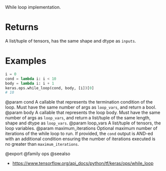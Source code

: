 While loop implementation.

# Returns
A list/tuple of tensors, has the same shape and dtype as `inputs`.

# Examples
```python
i = 0
cond = lambda i: i < 10
body = lambda i: i + 1
keras.ops.while_loop(cond, body, [i])[0]
# 10
```

@param cond A callable that represents the termination condition of the loop.
    Must have the same number of args as `loop_vars`, and return a bool.
@param body A callable that represents the loop body. Must have the same
    number of args as `loop_vars`, and return a list/tuple of the same
    length, shape and dtype as `loop_vars`.
@param loop_vars A list/tuple of tensors, the loop variables.
@param maximum_iterations Optional maximum number of iterations of the while
    loop to run. If provided, the `cond` output is AND-ed with an
    additional condition ensuring the number of iterations executed is
    no greater than `maximum_iterations`.

@export
@family ops
@seealso
+ <https://www.tensorflow.org/api_docs/python/tf/keras/ops/while_loop>
